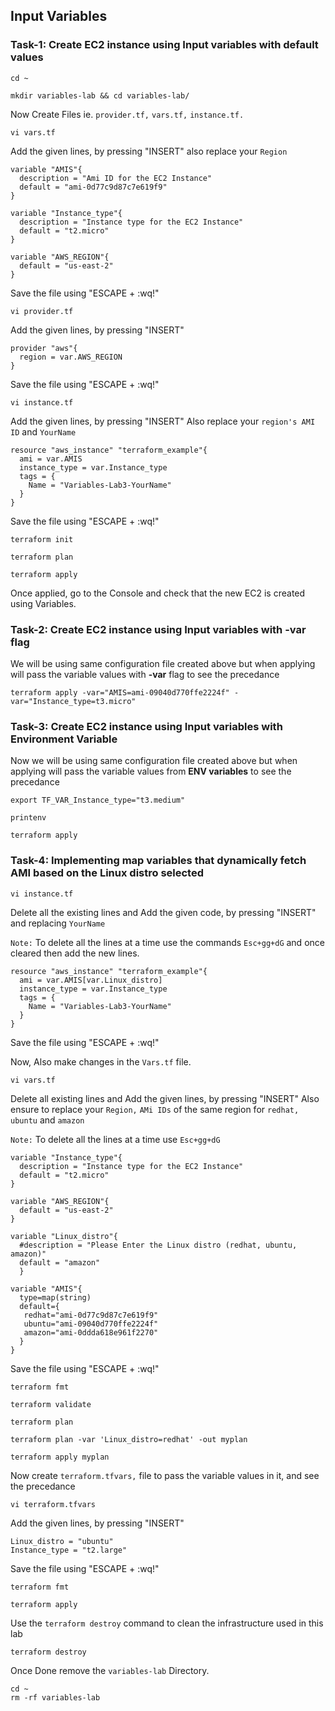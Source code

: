 ## Input Variables


### Task-1: Create EC2 instance using Input variables with default values
```
cd ~
```
```
mkdir variables-lab && cd variables-lab/
```
Now Create Files ie. `provider.tf,` `vars.tf,`  `instance.tf.`
```
vi vars.tf
```
Add the given lines, by pressing "INSERT" also replace your `Region`
```
variable "AMIS"{
  description = "Ami ID for the EC2 Instance"
  default = "ami-0d77c9d87c7e619f9"
}

variable "Instance_type"{
  description = "Instance type for the EC2 Instance"
  default = "t2.micro"
}

variable "AWS_REGION"{
  default = "us-east-2"
}
```
Save the file using "ESCAPE + :wq!"

```
vi provider.tf
```
Add the given lines, by pressing "INSERT" 
```
provider "aws"{
  region = var.AWS_REGION
}
```
Save the file using "ESCAPE + :wq!"
```
vi instance.tf
```
Add the given lines, by pressing "INSERT" Also replace your `region's AMI ID` and `YourName`
```
resource "aws_instance" "terraform_example"{
  ami = var.AMIS
  instance_type = var.Instance_type
  tags = {
    Name = "Variables-Lab3-YourName"
  }
}
```
Save the file using "ESCAPE + :wq!"
```
terraform init
```
```
terraform plan
```
```
terraform apply
```
Once applied, go to the Console and check that the new EC2 is created using Variables.


### Task-2: Create EC2 instance using Input variables with -var flag

We will be using same configuration file created above but when applying will pass the variable values with **-var** flag to see the precedance

```
terraform apply -var="AMIS=ami-09040d770ffe2224f" -var="Instance_type=t3.micro"
```

### Task-3: Create EC2 instance using Input variables with Environment Variable
Now we will be using same configuration file created above but when applying will pass the variable values from **ENV variables** to see the precedance

```
export TF_VAR_Instance_type="t3.medium"
```
```
printenv
```
```
terraform apply 
```


### Task-4: Implementing map variables that dynamically fetch AMI based on the Linux distro selected
```
vi instance.tf
```
Delete all the existing lines and Add the given code, by pressing "INSERT" and replacing `YourName`

`Note:` To delete all the lines at a time use the commands `Esc+gg+dG` and once cleared then add the new lines.
```
resource "aws_instance" "terraform_example"{
  ami = var.AMIS[var.Linux_distro]
  instance_type = var.Instance_type
  tags = {
    Name = "Variables-Lab3-YourName"
  }
}
```
Save the file using "ESCAPE + :wq!"

Now, Also make changes in the `Vars.tf` file.
```
vi vars.tf
```
Delete all existing lines and Add the given lines, by pressing "INSERT" Also ensure to replace your `Region,` `AMi IDs` of the same region for `redhat,` `ubuntu` and `amazon`

`Note:` To delete all the lines at a time use `Esc+gg+dG`
```
variable "Instance_type"{
  description = "Instance type for the EC2 Instance"
  default = "t2.micro"
}

variable "AWS_REGION"{
  default = "us-east-2"
}

variable "Linux_distro"{
  #description = "Please Enter the Linux distro (redhat, ubuntu, amazon)"
  default = "amazon"
  }

variable "AMIS"{
  type=map(string)
  default={
   redhat="ami-0d77c9d87c7e619f9"
   ubuntu="ami-09040d770ffe2224f"
   amazon="ami-0ddda618e961f2270"
  }
}
```
Save the file using "ESCAPE + :wq!"
```
terraform fmt
```
```
terraform validate
```
```
terraform plan 
```
```
terraform plan -var 'Linux_distro=redhat' -out myplan
```
```
terraform apply myplan
```
Now create `terraform.tfvars,` file to pass the variable values in it, and  see the precedance
```
vi terraform.tfvars 
```
Add the given lines, by pressing "INSERT" 
```
Linux_distro = "ubuntu"
Instance_type = "t2.large"
```
Save the file using "ESCAPE + :wq!"

```
terraform fmt
```
 ```
terraform apply
```

Use the `terraform destroy` command to clean the infrastructure used in this lab
```
terraform destroy
```
Once Done remove the `variables-lab` Directory.
```
cd ~
rm -rf variables-lab

```

